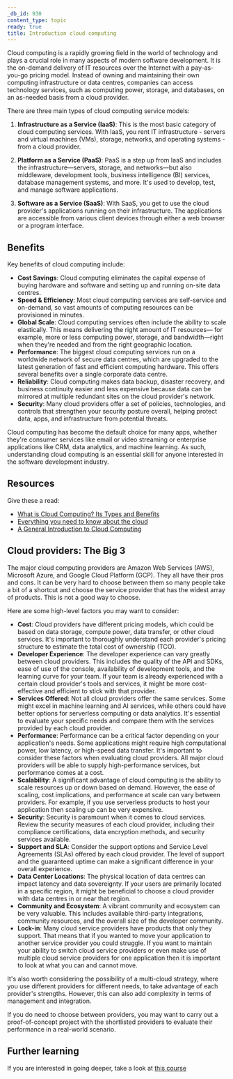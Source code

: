 ```yaml
---
_db_id: 930
content_type: topic
ready: true
title: Introduction cloud computing
---
```


Cloud computing is a rapidly growing field in the world of technology and plays a crucial role in many aspects of modern software development. It is the on-demand delivery of IT resources over the Internet with a pay-as-you-go pricing model. Instead of owning and maintaining their own computing infrastructure or data centres, companies can access technology services, such as computing power, storage, and databases, on an as-needed basis from a cloud provider.

There are three main types of cloud computing service models:

1. **Infrastructure as a Service (IaaS)**: This is the most basic category of cloud computing services. With IaaS, you rent IT infrastructure - servers and virtual machines (VMs), storage, networks, and operating systems - from a cloud provider.

2. **Platform as a Service (PaaS)**: PaaS is a step up from IaaS and includes the infrastructure—servers, storage, and networks—but also middleware, development tools, business intelligence (BI) services, database management systems, and more. It's used to develop, test, and manage software applications.

3. **Software as a Service (SaaS)**: With SaaS, you get to use the cloud provider's applications running on their infrastructure. The applications are accessible from various client devices through either a web browser or a program interface.

## Benefits

Key benefits of cloud computing include:

- **Cost Savings**: Cloud computing eliminates the capital expense of buying hardware and software and setting up and running on-site data centres.
- **Speed & Efficiency**: Most cloud computing services are self-service and on-demand, so vast amounts of computing resources can be provisioned in minutes.
- **Global Scale**: Cloud computing services often include the ability to scale elastically. This means delivering the right amount of IT resources— for example, more or less computing power, storage, and bandwidth—right when they're needed and from the right geographic location.
- **Performance**: The biggest cloud computing services run on a worldwide network of secure data centres, which are upgraded to the latest generation of fast and efficient computing hardware. This offers several benefits over a single corporate data centre.
- **Reliability**: Cloud computing makes data backup, disaster recovery, and business continuity easier and less expensive because data can be mirrored at multiple redundant sites on the cloud provider's network.
- **Security**: Many cloud providers offer a set of policies, technologies, and controls that strengthen your security posture overall, helping protect data, apps, and infrastructure from potential threats.

Cloud computing has become the default choice for many apps, whether they're consumer services like email or video streaming or enterprise applications like CRM, data analytics, and machine learning. As such, understanding cloud computing is an essential skill for anyone interested in the software development industry.

## Resources

Give these a read:

- [What is Cloud Computing? Its Types and Benefits](https://www.knowledgehut.com/blog/cloud-computing/what-is-cloud-computing)
- [Everything you need to know about the cloud](https://www.zdnet.com/article/what-is-cloud-computing-everything-you-need-to-know-about-the-cloud/)
- [A General Introduction to Cloud Computing](https://www.digitalocean.com/community/tutorials/a-general-introduction-to-cloud-computing)


## Cloud providers: The Big 3 

The major cloud computing providers are Amazon Web Services (AWS), Microsoft Azure, and Google Cloud Platform (GCP).  They all have their pros and cons. It can be very hard to choose between them so many people take a bit of a shortcut and choose the service provider that has the widest array of products. This is not a good way to choose. 

Here are some high-level factors you may want to consider:

- **Cost**: Cloud providers have different pricing models, which could be based on data storage, compute power, data transfer, or other cloud services. It's important to thoroughly understand each provider's pricing structure to estimate the total cost of ownership (TCO).
- **Developer Experience**: The developer experience can vary greatly between cloud providers. This includes the quality of the API and SDKs, ease of use of the console, availability of development tools, and the learning curve for your team. If your team is already experienced with a certain cloud provider's tools and services, it might be more cost-effective and efficient to stick with that provider. 
- **Services Offered**: Not all cloud providers offer the same services. Some might excel in machine learning and AI services, while others could have better options for serverless computing or data analytics. It's essential to evaluate your specific needs and compare them with the services provided by each cloud provider. 
- **Performance**: Performance can be a critical factor depending on your application's needs. Some applications might require high computational power, low latency, or high-speed data transfer. It's important to consider these factors when evaluating cloud providers. All major cloud providers will be able to supply high-performance services, but performance comes at a cost.
- **Scalability**: A significant advantage of cloud computing is the ability to scale resources up or down based on demand. However, the ease of scaling, cost implications, and performance at scale can vary between providers. For example, if you use serverless products to host your application then scaling up can be very expensive. 
- **Security**: Security is paramount when it comes to cloud services. Review the security measures of each cloud provider, including their compliance certifications, data encryption methods, and security services available.
- **Support and SLA**: Consider the support options and Service Level Agreements (SLAs) offered by each cloud provider. The level of support and the guaranteed uptime can make a significant difference in your overall experience.
- **Data Center Locations**: The physical location of data centres can impact latency and data sovereignty. If your users are primarily located in a specific region, it might be beneficial to choose a cloud provider with data centres in or near that region.
- **Community and Ecosystem**: A vibrant community and ecosystem can be very valuable. This includes available third-party integrations, community resources, and the overall size of the developer community.
- **Lock-in**: Many cloud service providers have products that only they support. That means that if you wanted to move your application to another service provider you could struggle. If you want to maintain your ability to switch cloud service providers or even make use of multiple cloud service providers for one application then it is important to look at what you can and cannot move. 

It's also worth considering the possibility of a multi-cloud strategy, where you use different providers for different needs, to take advantage of each provider's strengths. However, this can also add complexity in terms of management and integration.

If you do need to choose between providers, you may want to carry out a proof-of-concept project with the shortlisted providers to evaluate their performance in a real-world scenario.


## Further learning 

If you are interested in going deeper, take a look at [this course](https://alison.com/course/comptia-cloud-basic?utm_source=alison_user&utm_medium=affiliates&utm_campaign=31931242)